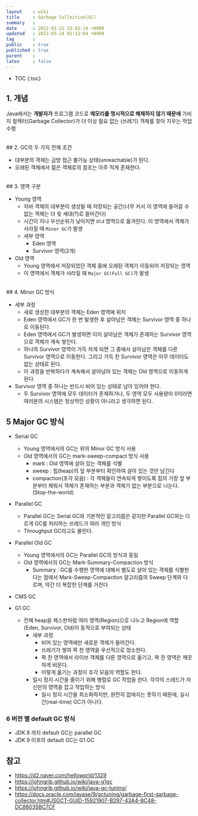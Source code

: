 ```yaml
---
layout    : wiki
title     : Garbage Collection(GC)
summary   : 
date      : 2022-03-21 23:03:19 +0900
updated   : 2022-03-24 01:12:04 +0900
tag       : 
public    : true
published : true
parent    : 
latex     : false
---
```

* TOC
{:toc}

## 1. 개념
Java에서는 **개발자가** 프로그램 코드로 **메모리를 명시적으로 해제하지 않기 때문에** 가비지 컬렉터(Garbage Collector)가 더 이상 필요 없는 (쓰레기) 객체를 찾아 지우는 작업 수행

<br>
## 2. GC의 두 가지 전제 조건

- 대부분의 객체는 금방 접근 불가능 상태(unreachable)가 된다.
- 오래된 객체에서 젊은 객체로의 참조는 아주 적게 존재한다.

<br>
## 3. 영역 구분

- Young 영역
  - 자바 객체의 대부분이 생성될 때 저장되는 공간(너무 커서 이 영역에 들어갈 수 없는 객체는 더 윗 세대(?)로 들어간다)
  - 시간이 지나 우선순위가 낮아지면 `Old` 영역으로 옮겨진다. 이 영역에서 객체가 사라질 때 `Minor GC`가 발생
  - 세부 영역
    - Eden 영역
    - Survivor 영역(2개)
- Old 영역
  - Young 영역에서 저장되었던 객체 중에 오래된 객체가 이동되어 저장되는 영역
  - 이 영역에서 객체가 사라질 때 `Major GC(Full GC)`가 발생


<br>
## 4. Minor GC 방식

- 세부 과정
  - 새로 생성한 대부분의 객체는 Eden 영역에 위치
  - Eden 영역에서 GC가 한 번 발생한 후 살아남은 객체는 Survivor 영역 중 하나로 이동된다.
  - Eden 영역에서 GC가 발생하면 이미 살아남은 객체가 존재하는 Survivor 영역으로 객체가 계속 쌓인다.
  - 하나의 Survivor 영역이 가득 차게 되면 그 중에서 살아남은 객체를 다른 Survivor 영역으로 이동한다. 그리고 가득 찬 Survivor 영역은 아무 데이터도 없는 상태로 된다.
  - 이 과정을 반복하다가 계속해서 살아남아 있는 객체는 Old 영역으로 이동하게 된다.
- Survivor 영역 중 하나는 반드시 비어 있는 상태로 남아 있어야 한다.
  - 두 Survivor 영역에 모두 데이터가 존재하거나, 두 영역 모두 사용량이 0이라면 여러분의 시스템은 정상적인 상황이 아니라고 생각하면 된다.


## 5 Major GC 방식

- Serial GC
  - Young 영역에서의 GC는 위의 Minor GC 방식 사용
  - Old 영역에서의 GC는 mark-sweep-compact 방식 사용
    - mark : Old 영역에 살아 있는 객체를 식별
    - sweep : 힙(heap)의 앞 부분부터 확인하여 살아 있는 것만 남긴다
    - compaction(조각 모음) : 각 객체들이 연속되게 쌓이도록 힙의 가장 앞 부분부터 채워서 객체가 존재하는 부분과 객체가 없는 부분으로 나눈다. (Stop-the-world)

- Parallel GC
  - Parallel GC는 Serial GC와 기본적인 알고리즘은 같지만 Parallel GC와는 다르게 GC를 처리하는 쓰레드가 여러 개인 방식
  - Throughput GC라고도 불린다.

- Parallel Old GC
  - Young 영역에서의 GC는 Parallel GC의 방식과 동일
  - Old 영역에서의 GC는 Mark-Summary-Compaction 방식
    - Summary :  GC를 수행한 영역에 대해서 별도로 살아 있는 객체를 식별한다는 점에서 Mark-Sweep-Compaction 알고리즘의 Sweep 단계와 다르며, 약간 더 복잡한 단계를 거친다
        

- CMS GC
    
- G1 GC
  - 전체 heap을 체스판처럼 여러 영역(Region)으로 나누고 Region에 역할(Eden, Survivor, Old)이 동적으로 부여되는 상태  
    - 세부 과정
      - 비어 있는 영역에만 새로운 객체가 들어간다.
      - 쓰레기가 쌓여 꽉 찬 영역을 우선적으로 청소한다.
      - 꽉 찬 영역에서 라이브 객체를 다른 영역으로 옮기고, 꽉 찬 영역은 깨끗하게 비운다.
      - 이렇게 옮기는 과정이 조각 모음의 역할도 한다.
    - 일시 정지 시간을 줄이기 위해 병렬로 GC 작업을 한다. 각각의 스레드가 자신만의 영역을 잡고 작업하는 방식
      - 일시 정지 시간을 최소화하지만, 완전히 없애지는 못하기 때문에, 실시간(real-time) GC가 아니다.

### 6 버전 별 default GC 방식

- JDK 8 까지 default GC는 parallel GC
- JDK 9 이후의 default GC는 G1 GC


## 참고

- <https://d2.naver.com/helloworld/1329>
- <https://johngrib.github.io/wiki/java-g1gc>
- <https://johngrib.github.io/wiki/java-gc-tuning/>
- <https://docs.oracle.com/javase/9/gctuning/garbage-first-garbage-collector.htm#JSGCT-GUID-15921907-B297-43A4-8C48-DC88035BC7CF>

